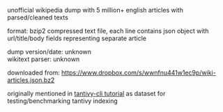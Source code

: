 unofficial wikipedia dump with 5 million+ english articles with parsed/cleaned texts

format: bzip2 compressed text file, each line contains json object with url/title/body fields representing separate article

dump version/date: unknown  
wikitext parser: unknown  

downloaded from: https://www.dropbox.com/s/wwnfnu441w1ec9p/wiki-articles.json.bz2

originally mentioned in [tantivy-cli tutorial](https://github.com/quickwit-oss/tantivy-cli/blob/3431be4fca7c1ac106d2e0172cde199fa877ad2d/README.md?plain=1#L156) as dataset for testing/benchmarking tantivy indexing
